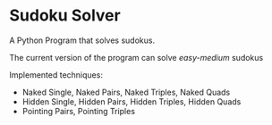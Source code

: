 # Sudoku Solver
A Python Program that solves sudokus.

The current version of the program can solve *easy-medium* sudokus

Implemented techniques:

- Naked Single, Naked Pairs, Naked Triples, Naked Quads
- Hidden Single, Hidden Pairs, Hidden Triples, Hidden Quads
- Pointing Pairs, Pointing Triples

